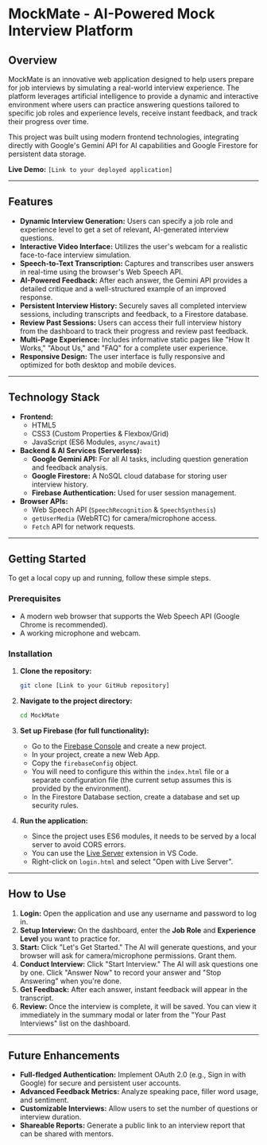 # MockMate - AI-Powered Mock Interview Platform

## Overview

MockMate is an innovative web application designed to help users prepare for job interviews by simulating a real-world interview experience. The platform leverages artificial intelligence to provide a dynamic and interactive environment where users can practice answering questions tailored to specific job roles and experience levels, receive instant feedback, and track their progress over time.

This project was built using modern frontend technologies, integrating directly with Google's Gemini API for AI capabilities and Google Firestore for persistent data storage.

**Live Demo:** `[Link to your deployed application]`

---

## Features

-   **Dynamic Interview Generation:** Users can specify a job role and experience level to get a set of relevant, AI-generated interview questions.
-   **Interactive Video Interface:** Utilizes the user's webcam for a realistic face-to-face interview simulation.
-   **Speech-to-Text Transcription:** Captures and transcribes user answers in real-time using the browser's Web Speech API.
-   **AI-Powered Feedback:** After each answer, the Gemini API provides a detailed critique and a well-structured example of an improved response.
-   **Persistent Interview History:** Securely saves all completed interview sessions, including transcripts and feedback, to a Firestore database.
-   **Review Past Sessions:** Users can access their full interview history from the dashboard to track their progress and review past feedback.
-   **Multi-Page Experience:** Includes informative static pages like "How It Works," "About Us," and "FAQ" for a complete user experience.
-   **Responsive Design:** The user interface is fully responsive and optimized for both desktop and mobile devices.

---

## Technology Stack

-   **Frontend:**
    -   HTML5
    -   CSS3 (Custom Properties & Flexbox/Grid)
    -   JavaScript (ES6 Modules, `async/await`)
-   **Backend & AI Services (Serverless):**
    -   **Google Gemini API:** For all AI tasks, including question generation and feedback analysis.
    -   **Google Firestore:** A NoSQL cloud database for storing user interview history.
    -   **Firebase Authentication:** Used for user session management.
-   **Browser APIs:**
    -   Web Speech API (`SpeechRecognition` & `SpeechSynthesis`)
    -   `getUserMedia` (WebRTC) for camera/microphone access.
    -   `Fetch` API for network requests.

---

## Getting Started

To get a local copy up and running, follow these simple steps.

### Prerequisites

-   A modern web browser that supports the Web Speech API (Google Chrome is recommended).
-   A working microphone and webcam.

### Installation

1.  **Clone the repository:**
    ```sh
    git clone [Link to your GitHub repository]
    ```
2.  **Navigate to the project directory:**
    ```sh
    cd MockMate
    ```
3.  **Set up Firebase (for full functionality):**
    -   Go to the [Firebase Console](https://console.firebase.google.com/) and create a new project.
    -   In your project, create a new Web App.
    -   Copy the `firebaseConfig` object.
    -   You will need to configure this within the `index.html` file or a separate configuration file (the current setup assumes this is provided by the environment).
    -   In the Firestore Database section, create a database and set up security rules.

4.  **Run the application:**
    -   Since the project uses ES6 modules, it needs to be served by a local server to avoid CORS errors.
    -   You can use the [Live Server](https://marketplace.visualstudio.com/items?itemName=ritwickdey.LiveServer) extension in VS Code.
    -   Right-click on `login.html` and select "Open with Live Server".

---

## How to Use

1.  **Login:** Open the application and use any username and password to log in.
2.  **Setup Interview:** On the dashboard, enter the **Job Role** and **Experience Level** you want to practice for.
3.  **Start:** Click "Let's Get Started." The AI will generate questions, and your browser will ask for camera/microphone permissions. Grant them.
4.  **Conduct Interview:** Click "Start Interview." The AI will ask questions one by one. Click "Answer Now" to record your answer and "Stop Answering" when you're done.
5.  **Get Feedback:** After each answer, instant feedback will appear in the transcript.
6.  **Review:** Once the interview is complete, it will be saved. You can view it immediately in the summary modal or later from the "Your Past Interviews" list on the dashboard.

---

## Future Enhancements

-   **Full-fledged Authentication:** Implement OAuth 2.0 (e.g., Sign in with Google) for secure and persistent user accounts.
-   **Advanced Feedback Metrics:** Analyze speaking pace, filler word usage, and sentiment.
-   **Customizable Interviews:** Allow users to set the number of questions or interview duration.
-   **Shareable Reports:** Generate a public link to an interview report that can be shared with mentors.
